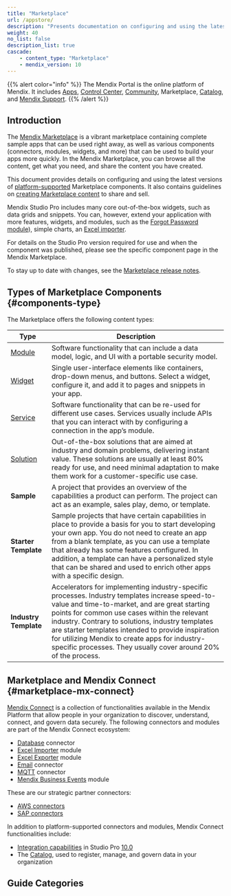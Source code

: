 ```yaml
---
title: "Marketplace"
url: /appstore/
description: "Presents documentation on configuring and using the latest versions of platform-supported components."
weight: 40
no_list: false 
description_list: true 
cascade:
    - content_type: "Marketplace"
    - mendix_version: 10
---
```


{{% alert color="info" %}}
The Mendix Portal is the online platform of Mendix. It includes [Apps](/developerportal/), [Control Center](/control-center/), [Community](/community-tools/), Marketplace, [Catalog](/catalog/), and [Mendix Support](/support/).
{{% /alert %}}

## Introduction

The [Mendix Marketplace](https://marketplace.mendix.com/) is a vibrant marketplace containing complete sample apps that can be used right away, as well as various components (connectors, modules, widgets, and more) that can be used to build your apps more quickly. In the Mendix Marketplace, you can browse all the content, get what you need, and share the content you have created.

This document provides details on configuring and using the latest versions of [platform-supported](/appstore/marketplace-content-support/#category) Marketplace components. It also contains guidelines on [creating Marketplace content](/appstore/creating-content/) to share and sell.

Mendix Studio Pro includes many core out-of-the-box widgets, such as data grids and snippets. You can, however, extend your application with more features, widgets, and modules, such as the [Forgot Password module](https://marketplace.mendix.com/link/component/1296/)), simple charts, an [Excel importer](https://marketplace.mendix.com/link/component/1296/). 

For details on the Studio Pro version required for use and when the component was published, please see the specific component page in the Mendix Marketplace.  

To stay up to date with changes, see the [Marketplace release notes](/releasenotes/marketplace/).

## Types of Marketplace Components {#components-type}

The Marketplace offers the following content types: 

| Type                              | Description                                                  |
| --------------------------------- | ------------------------------------------------------------ |
| [Module](/appstore/modules/)      | Software functionality that can include a data model, logic, and UI with a portable security model. |
| [Widget](/appstore/widgets/)      | Single user-interface elements like containers, drop-down menus, and buttons. Select a widget, configure it, and add it to pages and snippets in your app. |
| [Service](/appstore/services/)                       | Software functionality that can be re-used for different use cases. Services usually include APIs that you can interact with by configuring a connection in the app’s module. |
| [Solution](/appstore/creating-content/sol-solutions-guide/) | Out-of-the-box solutions that are aimed at industry and domain problems, delivering instant value. These solutions are usually at least 80% ready for use, and need minimal adaptation to make them work for a customer-specific use case. |
| **Sample**                        | A project that provides an overview of the capabilities a product can perform. The project can act as an example, sales play, demo, or template. |
| **Starter Template**              | Sample projects that have certain capabilities in place to provide a basis for you to start developing your own app. You do not need to create an app from a blank template, as you can use a template that already has some features configured. In addition, a template can have a personalized style that can be shared and used to enrich other apps with a specific design. |
| **Industry Template**             | Accelerators for implementing industry-specific processes. Industry templates increase speed-to-value and time-to-market, and are great starting points for common use cases within the relevant industry. Contrary to solutions, industry templates are starter templates intended to provide inspiration for utilizing Mendix to create apps for industry-specific processes. They usually cover around 20% of the process. |

## Marketplace and Mendix Connect {#marketplace-mx-connect}

[Mendix Connect](https://www.mendix.com/data-hub/) is a collection of functionalities available in the Mendix Platform that allow people in your organization to discover, understand, connect, and govern data securely. The following connectors and modules are part of the Mendix Connect ecosystem:

* [Database](/appstore/modules/database-connector/) connector
* [Excel Importer](/appstore/modules/excel-importer/) module
* [Excel Exporter](/appstore/modules/excel-exporter/) module
* [Email](/appstore/modules/email-connector/) connector
* [MQTT](/appstore/modules/mqtt/) connector
* [Mendix Business Events](/appstore/services/business-events/) module

These are our strategic partner connectors:

* [AWS connectors](/appstore/aws-modules/)
* [SAP connectors](/partners/sap/)

In addition to platform-supported connectors and modules, Mendix Connect functionalities include:

* [Integration capabilities](/refguide/integration/#integration-mx-connect) in Studio Pro [10.0](/releasenotes/studio-pro/10.0/)
* The [Catalog](/catalog/#catalog-mx-connect), used to register, manage, and govern data in your organization

## Guide Categories
